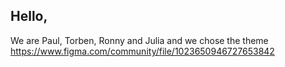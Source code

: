 ## Hello,

We are Paul, Torben, Ronny and Julia and we chose the theme https://www.figma.com/community/file/1023650946727653842
